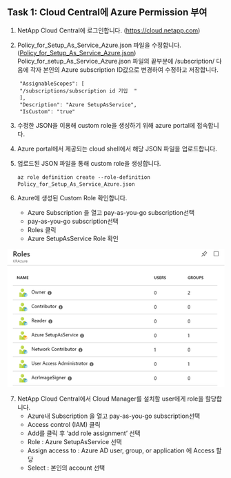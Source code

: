 ## Task 1: Cloud Central에 Azure Permission 부여

 1.  NetApp Cloud Central에 로그인합니다. (https://cloud.netapp.com) 
 
 2.   Policy_for_Setup_As_Service_Azure.json 파일을 수정합니다. ([Policy_for_Setup_As_Service_Azure.json](https://mysupport.netapp.com/cloudontap/iampolicies))
       Policy_for_setup_As_Service_Azure.json 파일의 끝부분에 /subscription/ 다음에 각자 본인의 Azure subscription ID값으로 변경하여 수정하고 저장합니다.
       
```"NotActions": [],
    "AssignableScopes": [
	"/subscriptions/subscription id 기입	"
    ],
    "Description": "Azure SetupAsService",
    "IsCustom": "true"
```

 3. 수정한 JSON을 이용해 custom role을 생성하기 위해 azure portal에 접속합니다.

4. Azure portal에서 제공되는 cloud shell에서 해당 JSON 파일을 업로드합니다. 

5. 업로드된 JSON 파일을 통해 custom role을 생성합니다.
  

       az role definition create --role-definition Policy_for_Setup_As_Service_Azure.json

6. Azure에 생성된 Custom Role 확인합니다. 
    - Azure Subscription 을 열고 pay-as-you-go subscription선택
    - pay-as-you-go subscription선택
    - Roles 클릭 
    - Azure SetupAsService Role 확인
    
![Azure SetupAsService Role](https://github.com/sangwonseo/NDX-Lab-Test/blob/master/Cloud%20Central/Azure_setup_service_rol.png)
    
7.  NetApp Cloud Central에서 Cloud Manager를 설치할 user에게 role을 할당합니다.
      - Azure내 Subscription 을 열고 pay-as-you-go subscription선택
      - Access control (IAM) 클릭
      - Add를 클릭 후 ‘add role assignment’ 선택 
      - Role : Azure SetupAsService 선택
      - Assign access to : Azure AD user, group, or application 에 Access 할당 
      - Select : 본인의 account 선택

